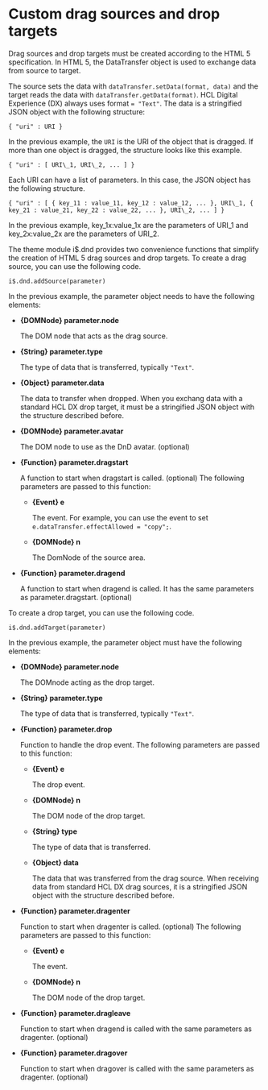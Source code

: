 # Custom drag sources and drop targets

Drag sources and drop targets must be created according to the HTML 5 specification. In HTML 5, the DataTransfer object is used to exchange data from source to target.

The source sets the data with `dataTransfer.setData(format, data)` and the target reads the data with `dataTransfer.getData(format)`. HCL Digital Experience (DX) always uses format `= "Text"`. The data is a stringified JSON object with the following structure:

```
{ "uri" : URI }
```

In the previous example, the `URI` is the URI of the object that is dragged. If more than one object is dragged, the structure looks like this example.

```
{ "uri" : [ URI\_1, URI\_2, ... ] }
```

Each URI can have a list of parameters. In this case, the JSON object has the following structure.

```
{ "uri" : [ { key_11 : value_11, key_12 : value_12, ... }, URI\_1, { key_21 : value_21, key_22 : value_22, ... }, URI\_2, ... ] }
```

In the previous example, key\_1x:value\_1x are the parameters of URI\_1 and key\_2x:value\_2x are the parameters of URI\_2.

The theme module i$.dnd provides two convenience functions that simplify the creation of HTML 5 drag sources and drop targets. To create a drag source, you can use the following code.

```
i$.dnd.addSource(parameter)
```

In the previous example, the parameter object needs to have the following elements:

-   **\{DOMNode\} parameter.node**

    The DOM node that acts as the drag source.

-   **\{String\} parameter.type**

    The type of data that is transferred, typically `"Text"`.

-   **\{Object\} parameter.data**

    The data to transfer when dropped. When you exchang data with a standard HCL DX drop target, it must be a stringified JSON object with the structure described before.

-   **\{DOMNode\} parameter.avatar**

    The DOM node to use as the DnD avatar. \(optional\)

-   **\{Function\} parameter.dragstart**

    A function to start when dragstart is called. \(optional\) The following parameters are passed to this function:

    -   **\{Event\} e**

        The event. For example, you can use the event to set `e.dataTransfer.effectAllowed = "copy";`.

    -   **\{DOMNode\} n**

        The DomNode of the source area.

-   **\{Function\} parameter.dragend**

    A function to start when dragend is called. It has the same parameters as parameter.dragstart. \(optional\)


To create a drop target, you can use the following code.

```
i$.dnd.addTarget(parameter)
```

In the previous example, the parameter object must have the following elements:

-   **\{DOMNode\} parameter.node**

    The DOMnode acting as the drop target.

-   **\{String\} parameter.type**

    The type of data that is transferred, typically `"Text"`.

-   **\{Function\} parameter.drop**

    Function to handle the drop event. The following parameters are passed to this function:

    -   **\{Event\} e**

        The drop event.

    -   **\{DOMNode\} n**

        The DOM node of the drop target.

    -   **\{String\} type**

        The type of data that is transferred.

    -   **\{Object\} data**

        The data that was transferred from the drag source. When receiving data from standard HCL DX drag sources, it is a stringified JSON object with the structure described before.

-   **\{Function\} parameter.dragenter**

    Function to start when dragenter is called. \(optional\) The following parameters are passed to this function:

    -   **\{Event\} e**

        The event.

    -   **\{DOMNode\} n**

        The DOM node of the drop target.

-   **\{Function\} parameter.dragleave**

    Function to start when dragend is called with the same parameters as dragenter. \(optional\)

-   **\{Function\} parameter.dragover**

    Function to start when dragover is called with the same parameters as dragenter. \(optional\)



